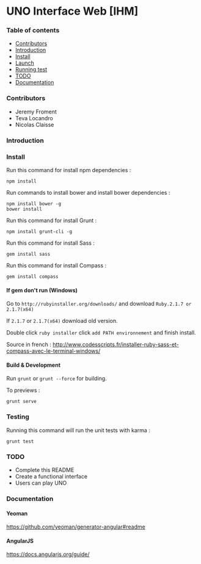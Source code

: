 # UNO Interface Web [IHM]

### Table of contents

- [Contributors](#contributors)
- [Introduction](#introduction)
- [Install](#install)
- [Launch](#launch)
- [Running test](#running-test)
- [TODO](#todo)
- [Documentation](#Documentation)

### Contributors

* Jeremy Froment
* Teva Locandro
* Nicolas Claisse

### Introduction 


### Install

Run this command for install npm dependencies :
```
npm install
```

Run commands to install bower and install bower dependencies :
```
npm install bower -g
bower install
```

Run this command for install Grunt :
```
npm install grunt-cli -g
```

Run this command for install Sass :
```
gem install sass
```

Run this command for install Compass :
```
gem install compass
```


#### If gem don't run (Windows)

Go to `http://rubyinstaller.org/downloads/` and download `Ruby.2.1.7 or 2.1.7(x64)`

If `2.1.7` or `2.1.7(x64)` download old version.

Double click `ruby installer` click `add PATH environnement` and finish install.

Source in french : http://www.codesscripts.fr/installer-ruby-sass-et-compass-avec-le-terminal-windows/


#### Build & Development

Run `grunt` or `grunt --force` for building.

To previews :
```
grunt serve
```

### Testing

Running this command will run the unit tests with karma :
```
grunt test
```

### TODO

* Complete this README
* Create a functional interface
* Users can play UNO

### Documentation

#### Yeoman

https://github.com/yeoman/generator-angular#readme

#### AngularJS

https://docs.angularjs.org/guide/